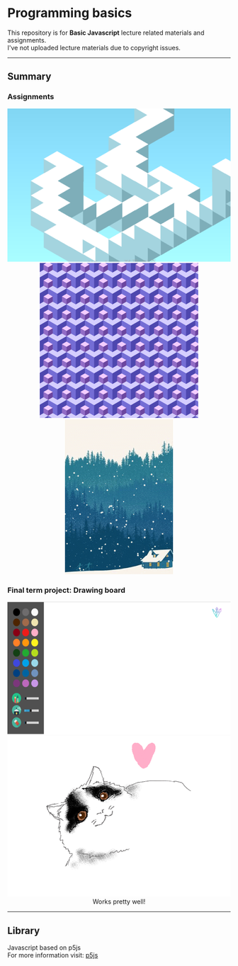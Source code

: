 # Programming basics
This repository is for **Basic Javascript** lecture related materials and assignments.  
I've not uploaded lecture materials due to copyright issues.  

---
## Summary
### Assignments
<p align = "center">
<img src = "./img/cube_draft.PNG", width = 600></img><br>
<img src = "./img/cube_tessellation.PNG", height = 350></img>
<img src = "./img/snowing.gif", height = 350></img>
</p>

### Final term project: Drawing board
<p align = "center">
<img src = "./img/drawing_board.png", height = 300></img>
<img src = "./img/drawing_result.png", width = 550></img>
<br>Works pretty well!<br>
</p>


---
## Library
Javascript based on p5js  
For more information visit: [p5js](https://p5js.org/) 
